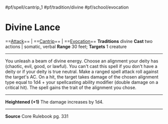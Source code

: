 #pf/spell/cantrip_1 #pf/tradition/divine #pf/school/evocation 
# Divine Lance
==[Attack](../../../Traits/Attack.md)== | ==[Cantrip](../../../Traits/Cantrip.md)== | ==[Evocation](../../../Traits/Evocation.md)==
**Traditions** divine
**Cast** two actions |  somatic, verbal
**Range** 30 feet; **Targets** 1 creature

---
You unleash a beam of divine energy. Choose an alignment your deity has (chaotic, evil, good, or lawful). You can't cast this spell if you don't have a deity or if your deity is true neutral. Make a ranged spell attack roll against the target's AC. On a hit, the target takes damage of the chosen alignment type equal to 1d4 + your spellcasting ability modifier (double damage on a critical hit). The spell gains the trait of the alignment you chose.

---
**Heightened (+1)** The damage increases by 1d4.

---
**Source** Core Rulebook pg. 331